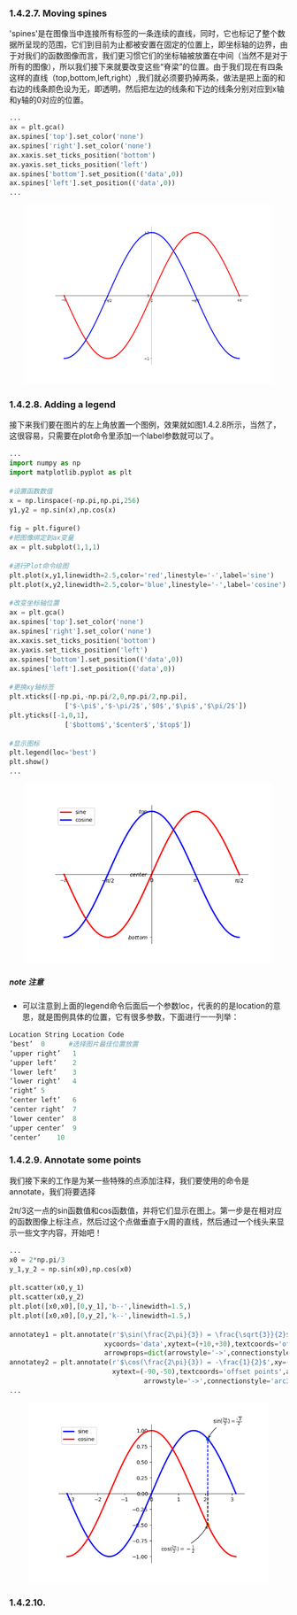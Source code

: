 ### 1.4.2.7. Moving spines
'spines'是在图像当中连接所有标签的一条连续的直线，同时，它也标记了整个数据所呈现的范围，它们到目前为止都被安置在固定的位置上，即坐标轴的边界，由于对我们的函数图像而言，我们更习惯它们的坐标轴被放置在中间（当然不是对于所有的图像），所以我们接下来就要改变这些“脊梁”的位置。由于我们现在有四条这样的直线（top,bottom,left,right）,我们就必须要扔掉两条，做法是把上面的和右边的线条颜色设为无，即透明，然后把左边的线条和下边的线条分别对应到x轴和y轴的0对应的位置。
```python
...
ax = plt.gca()
ax.spines['top'].set_color('none')
ax.spines['right'].set_color('none')
ax.xaxis.set_ticks_position('bottom')
ax.yaxis.set_ticks_position('left')
ax.spines['bottom'].set_position(('data',0))
ax.spines['left'].set_position(('data',0))
...
```
<center>
<img width=450 height=325 title='图1.4.2.7' src=https://github.com/laiangpuao/matplotlib/blob/master/image/1.4.2.7.png/>
</center>

### 1.4.2.8. Adding a legend
接下来我们要在图片的左上角放置一个图例，效果就如图1.4.2.8所示，当然了，这很容易，只需要在plot命令里添加一个label参数就可以了。

```python
...
import numpy as np
import matplotlib.pyplot as plt

#设置函数数值
x = np.linspace(-np.pi,np.pi,256)
y1,y2 = np.sin(x),np.cos(x)

fig = plt.figure()
#把图像绑定到ax变量
ax = plt.subplot(1,1,1)

#进行Plot命令绘图
plt.plot(x,y1,linewidth=2.5,color='red',linestyle='-',label='sine')
plt.plot(x,y2,linewidth=2.5,color='blue',linestyle='-',label='cosine')

#改变坐标轴位置
ax = plt.gca()
ax.spines['top'].set_color('none')
ax.spines['right'].set_color('none')
ax.xaxis.set_ticks_position('bottom')
ax.yaxis.set_ticks_position('left')
ax.spines['bottom'].set_position(('data',0))
ax.spines['left'].set_position(('data',0))

#更换xy轴标签
plt.xticks([-np.pi,-np.pi/2,0,np.pi/2,np.pi],
              ['$-\pi$','$-\pi/2$','$0$','$\pi$','$\pi/2$'])
plt.yticks([-1,0,1],
              ['$bottom$','$center$','$top$'])

#显示图标
plt.legend(loc='best')
plt.show()
...
```

<center><img width=450 height=325 title='图1.4.2.8' src=https://github.com/laiangpuao/matplotlib/blob/master/image/1.4.2.8.png/></center>

##### note 注意

- 可以注意到上面的legend命令后面后一个参数loc，代表的的是location的意思，就是图例具体的位置，它有很多参数，下面进行一一列举：  

```python
Location String	Location Code
‘best’	0      #选择图片最佳位置放置
‘upper right’	1
‘upper left’	2
‘lower left’	3
‘lower right’	4
‘right’	5
‘center left’	6
‘center right’	7
‘lower center’	8
‘upper center’	9
‘center’	10
```

### 1.4.2.9. Annotate some points

我们接下来的工作是为某一些特殊的点添加注释，我们要使用的命令是annotate，我们将要选择

2π/3这一点的sin函数值和cos函数值，并将它们显示在图上。第一步是在相对应的函数图像上标注点，然后过这个点做垂直于x周的直线，然后通过一个线头来显示一些文字内容，开始吧！

```python
...
x0 = 2*np.pi/3
y_1,y_2 = np.sin(x0),np.cos(x0)

plt.scatter(x0,y_1)
plt.scatter(x0,y_2)
plt.plot([x0,x0],[0,y_1],'b--',linewidth=1.5,)
plt.plot([x0,x0],[0,y_2],'k--',linewidth=1.5,)

annotatey1 = plt.annotate(r'$\sin(\frac{2\pi}{3}) = \frac{\sqrt{3}}{2}$',xy=(x0,y_1),
                        xycoords='data',xytext=(+10,+30),textcoords='offset points',
                        arrowprops=dict(arrowstyle='->',connectionstyle='arc3,rad=.2'))
annotatey2 = plt.annotate(r'$\cos(\frac{2\pi}{3}) = -\frac{1}{2}$',xy=(x0,y_2),xycoords='data',
                          xytext=(-90,-50),textcoords='offset points',arrowprops=dict(
                                  arrowstyle='->',connectionstyle='arc3,rad=.2'))
...
```

<center><img widht=450 height=325 title='图1.4.2.9' src=https://github.com/laiangpuao/matplotlib/blob/master/image/1.4.2.9.png/></center>

### 1.4.2.10. 

